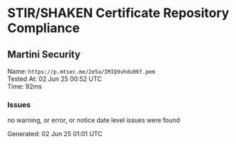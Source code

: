 # STIR/SHAKEN Certificate Repository Compliance

## Martini Security

Name: `https://p.mtsec.me/2e5a/IMIQ9vhdu96f.pem`\
Tested At: 02 Jun 25 00:52 UTC\
Time: 92ms

### Issues

no warning, or error, or notice date level issues were found

Generated: 02 Jun 25 01:01 UTC
